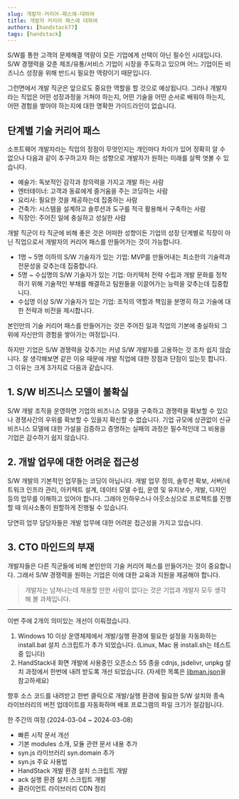 ```yaml
---
slug: 개발자-커리어-패스에-대하여
title: 개발자 커리어 패스에 대하여
authors: [handstack77]
tags: [handstack]
---
```


S/W를 통한 고객의 문제해결 역량이 모든 기업에게 선택이 아닌 필수인 시대입니다. S/W 경쟁력을 갖춘 제조/유통/서비스 기업이 시장을 주도하고 있으며 어느 기업이든 비즈니스 성장을 위해 반드시 필요한 역량이기 때문입니다.

그런면에서 개발 직군은 앞으로도 중요한 역할을 할 것으로 예상됩니다. 그러나 개발자라는 직업은 어떤 성장과정을 거쳐야 하는지, 어떤 기술을 어떤 순서로 배워야 하는지, 어떤 경험을 쌓아야 하는지에 대한 명확한 가이드라인이 없습니다.

## 단계별 기술 커리어 패스

소프트웨어 개발자라는 직업의 정점이 무엇인지는 개인마다 차이가 있어 정확히 알 수 없으나 다음과 같이 추구하고자 하는 성향으로 개발자가 원하는 미래를 살짝 엿볼 수 있습니다.

* 예술가: 독보적인 감각과 창의력을 가지고 개발 하는 사람
* 엔터테이너: 고객과 동료에게 즐거움을 주는 코딩하는 사람
* 요리사: 필요한 것을 제공하는데 집중하는 사람
* 건축가: 시스템을 설계하고 솔루션과 도구를 적극 활용해서 구축하는 사람
* 직장인: 주어진 일에 충실하고 성실한 사람

개발 직군이 타 직군에 비해 좋은 것은 어떠한 성향이든 기업의 성장 단계별로 직장이 아닌 직업으로서 개발자의 커리어 패스를 만들어가는 것이 가능합니다.

* 1명 ~ 5명 이하의 S/W 기술자가 있는 기업: MVP를 만들어내는 최소한의 기술력과 전문성을 갖추는데 집중합니다.
* 5명 ~ 수십명의 S/W 기술자가 있는 기업: 아키텍처 전략 수립과 개발 문화를 정착하기 위해 기술적인 부채를 해결하고 팀원들을 이끌어가는 능력을 갖추는데 집중합니다.
* 수십명 이상 S/W 기술자가 있는 기업: 조직의 역할과 책임을 분명히 하고 기술에 대한 전략과 비전을 제시합니다.

본인만의 기술 커리어 패스를 만들어가는 것은 주어진 일과 직업의 기본에 충실하되 그 위에 자신만의 경험을 쌓아가는 여정입니다.

하지만 기업은 S/W 경쟁력을 갖추기는 커녕 S/W 개발자를 고용하는 것 조차 쉽지 않습니다. 잘 생각해보면 같은 이유 때문에 개발 직업에 대한 장점과 단점이 있는듯 합니다. 그 이유는 크게 3가지로 다음과 같습니다.

## 1. S/W 비즈니스 모델이 불확실

S/W 개발 조직을 운영하면 기업의 비즈니스 모델을 구축하고 경쟁력을 확보할 수 있으나 경쟁사간의 우위를 확보할 수 있을지 확신할 수 없습니다. 기업 규모에 상관없이 신규 비즈니스 모델에 대한 가설을 검증하고 증명하는 실패의 과정은 필수적인데 그 비용을 기업은 감수하기 쉽지 않습니다.

## 2. 개발 업무에 대한 어려운 접근성

S/W 개발의 기본적인 업무들는 코딩이 아닙니다. 개발 업무 정의, 솔루션 확보, 서버/네트워크 인프라 관리, 아키텍트 설계, 데이터 모델 수립, 운영 및 유지보수, 개발, 디자인 등의 업무를 이해하고 있어야 합니다. 그래야 인하우스나 아웃소싱으로 프로젝트를 진행할 때 의사소통이 원할하게 진행될 수 있습니다. 

당연히 업무 담당자들은 개발 업무에 대한 어려운 접근성을 가지고 있습니다.

## 3. CTO 마인드의 부재

개발자들은 다른 직군들에 비해 본인만의 기술 커리어 패스를 만들어가는 것이 중요합니다. 그래서 S/W 경쟁력을 원하는 기업은 이에 대한 교육과 지원을 제공해야 합니다.

> 개발자는 넘쳐나는데 채용할 만한 사람이 없다는 것은 기업과 개발자 모두 생각해 볼 과제입니다.

---

이번 주에 2개의 의미있는 개선이 이뤄졌습니다.

1. Windows 10 이상 운영체제에서 개발/실행 환경에 필요한 설정을 자동화하는 install.bat 설치 스크립트가 추가 되었습니다. (Linux, Mac 용 install.sh는 테스트중 입니다)
2. HandStack내 화면 개발에 사용중인 오픈소스 55 종을 cdnjs, jsdelivr, unpkg 설치 과정에서 한번에 내려 받도록 개선 되었습니다. (자세한 목록은 [libman.json](https://github.com/handstack77/handstack/blob/master/2.Modules/wwwroot/libman.json)을 참고하세요)

향후 소스 코드를 내려받고 한번 클릭으로 개발/실행 환경에 필요한 S/W 설치와 종속 라이브러리의 버전 업데이트를 자동화하며 배포 프로그램의 파일 크기가 절감됩니다.

한 주간의 여정 (2024-03-04 ~ 2024-03-08)

* 빠른 시작 문서 개선
* 기본 modules 소개, 모듈 관련 문서 내용 추가
* syn.js 라이브러리 syn.domain 추가
* syn.js 주요 사용법
* HandStack 개발 환경 설치 스크립트 개발
* ack 실행 환경 설치 스크립트 개발
* 클라이언트 라이브러리 CDN 정리

